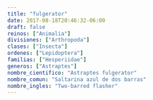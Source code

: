 ```yaml
---
title: "fulgerator"
date: 2017-08-18T20:46:32-06:00
draft: false
reinos: ["Animalia"]
divisiones: ["Arthropoda"]
clases: ["Insecta"]
ordenes: ["Lepidoptera"]
familias: ["Hesperiidae"]
generos: ["Astraptes"]
nombre_cientifico: "Astraptes fulgerator"
nombre_comun: "Saltarina azul de dos barras"
nombre_ingles: "Two-barred flasher"
---
```

